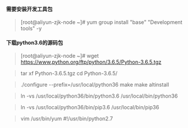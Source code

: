 #### 需要安装开发工具包
> [root@aliyun-zjk-node ~]# yum group install  "base" "Development tools" -y
#### 下载python3.6的源码包
> [root@aliyun-zjk-node ~]# wget https://www.python.org/ftp/python/3.6.5/Python-3.6.5.tgz


> tar xf Python-3.6.5.tgz
> cd Python-3.6.5/

> ./configure --prefix=/usr/local/python36
> make
> make altinstall


> ln -vs /usr/local/python36/bin/python3.6 /usr/local/bin/python36

> ln -vs /usr/local/python36/bin/pip3.6 /usr/local/bin/pip36

> vim /usr/bin/yum
> #!/usr/bin/python2.7

